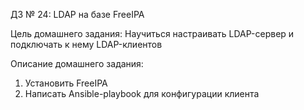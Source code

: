 ДЗ № 24: LDAP на базе FreeIPA

Цель домашнего задания:
  Научиться настраивать LDAP-сервер и подключать к нему LDAP-клиентов

Описание домашнего задания:
  1) Установить FreeIPA
  3) Написать Ansible-playbook для конфигурации клиента

